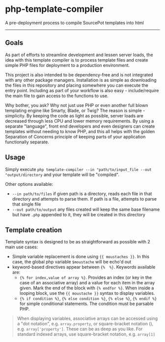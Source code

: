 # php-template-compiler
A pre-deployment process to compile SourcePot templates into html

---

## Goals

As part of efforts to streamline development and lessen server loads, the idea with this template compiler is to process template files and create simple PHP files for deployment to a production environment.

This project is also intended to be dependency-free and is not integrated with any other package managers.  Installation is as simple as downloading the files in this repository and placing somewhere you can execute the entry point.
Including as part of your workflow is also easy - include/require the main file to gain access to the functions to use.

Why bother, you ask?  Why not just use PHP or even another full blown templating engine like Smarty, Blade, or Twig?  The reason is simple - simplicity.  By keeping the code as light as possible, server loads are decreased through less CPU and lower memory requirements.  By using a separate "language", front end developers and even designers can create templates without needing to know PHP, and this all helps with the golden Separation of Concerns principle of keeping parts of your application functionally separate.

## Usage

Simply execute `php template-compiler --in "path/to/input_file --out "output/directory` and your template will be "compiled".

Other options available:
* `--in path/to/files` if given path is a directory, reads each file in that directory and attempts to parse them.  If path is a file, attempts to parse that single file
* `--out path/to/output` any files created will keep the same base filename but have `.php` appended to it, they will be created in this directory

## Template creation

Template syntax is designed to be as straightforward as possible with 2 main use cases:
* Simple variable replacement is done using `{{ moustaches }}`.  In this case, the global php variable `$moustache` will be echo'd out
* keyword-based directives appear between `{%  %}`.  Keywords available are:
  * `{% for index,value of array %}`. Provides an index (or key in the case of an associative array) and a value for each item in the array given. Mark the end of the block with `{% endfor %}`.  When inside a looping block, use the `{{ moustache }}` syntax to display variables.
  * `{% if condition %}`, `{% else condition %}`, `{% else %}`, `{% endif %}` for simple conditional statements.  The condition must be parsable PHP.


> When displaying variables, associative arrays can be accessed using a "dot notation", e.g. `array.property`, or square-bracket notation (), e.g. `array['property']`.  These can be as deep as you like. For standard indexed arrays, use square-bracket notation, e.g. `array[1]`
